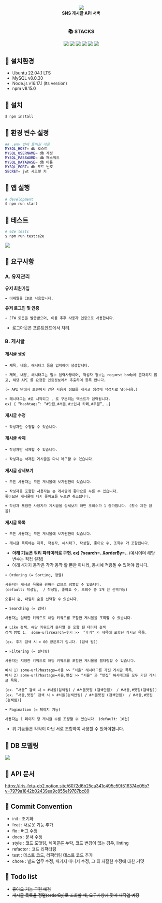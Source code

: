 <div align=center>
<img src="https://capsule-render.vercel.app/api?type=waving&color=auto&height=250&section=header&text=🧩SNS%20게시글%20API%20서버🧩&fontSize=45" />
  </br>
  <b id=content>SNS 게시글 API 서버</b>
  </br></br>
  <h3>📚 STACKS</h3>
  <img src="https://img.shields.io/badge/NestJS-E0234E?style=for-the-badge&logo=NestJS&logoColor=white">
  <img src="https://img.shields.io/badge/TypeScript-3178C6?style=for-the-badge&logo=TypeScript&logoColor=white">
  <img src="https://img.shields.io/badge/Jest-C21325?style=for-the-badge&logo=Jest&logoColor=white">
  <img src="https://img.shields.io/badge/MySQL-4479A1?style=for-the-badge&logo=MySQL&logoColor=white">
  <img src="https://img.shields.io/badge/Sequelize-52B0E7?style=for-the-badge&logo=Sequelize&logoColor=white">
  <img src="https://img.shields.io/badge/.ENV-ECD53F?style=for-the-badge&logo=.ENV&logoColor=white">
</div>

## 📌 설치환경

- Ubuntu 22.04.1 LTS
- MySQL v8.0.30
- Node.js v16.17.1 (lts version)
- npm v8.15.0

## 📌 설치

```bash
$ npm install
```

## 📌 환경 변수 설정

```bash
## .env 안에 들어갈 내용
MYSQL_HOST= db 호스트
MYSQL_USERNAME= db 계정
MYSQL_PASSWORD= db 패스워드
MYSQL_DATABASE= db 이름
MYSQL_PORT= db 포트 번호
SECRET= jwt 시크릿 키
```

## 📌 앱 실행

```bash
# development
$ npm run start
```

## 📌 테스트

```bash
# e2e tests
$ npm run test:e2e
```

<img src="https://user-images.githubusercontent.com/92367032/196006112-0e0cd2b3-ce4c-4dfe-864d-2165976f5095.png"/>
<br/>

## 📌 요구사항

### A. 유저관리

**유저 회원가입**

```
➡️ 이메일을 ID로 사용합니다.
```

**유저 로그인 및 인증**

```
➡️ JTW 토큰을 발급받으며, 이를 추후 사용자 인증으로 사용합니다.
```

- 로그아웃은 프론트엔드에서 처리.

### B. 게시글

#### 게시글 생성

```
➡️ 제목, 내용, 해시태그 등을 입력하여 생성합니다.
```

```
➡️ 제목, 내용, 해시태그는 필수 입력사항이며, 작성자 정보는 request body에 존재하지 않고, 해당 API 를 요청한 인증정보에서 추출하여 등록 합니다.

(= API 단에서 토큰에서 얻은 사용자 정보를 게시글 생성때 작성자로 넣어사용.)
```

```
➡️ 해시태그는 #로 시작되고 , 로 구분되는 텍스트가 입력됩니다.
ex) { “hashtags”: “#맛집,#서울,#브런치 카페,#주말”, …}
```

#### 게시글 수정

```
➡️ 작성자만 수정할 수 있습니다.
```

#### 게시글 삭제

```
➡️ 작성자만 삭제할 수 있습니다.
```

```
➡️ 작성자는 삭제된 게시글을 다시 복구할 수 있습니다.
```

#### 게시글 상세보기

```
➡️ 모든 사용자는 모든 게시물에 보기권한이 있습니다.
```

```
➡️ 작성자를 포함한 사용자는 본 게시글에 좋아요를 누를 수 있습니다.
좋아요된 게시물에 다시 좋아요를 누르면 취소됩니다.
```

```
➡️ 작성자 포함한 사용자가 게시글을 상세보기 하면 조회수가 1 증가합니다. (횟수 제한 없음)
```

#### 게시글 목록

```
➡️ 모든 사용자는 모든 게시물에 보기권한이 있습니다.
```

```
➡️ 게시글 목록에는 제목, 작성자, 해시태그, 작성일, 좋아요 수, 조회수 가 포함됩니다.
```

- **아래 기능은 쿼리 파라미터로 구현. ex) ?search=..&orderBy=..** (예시이며 해당 변수는 직접 설정)
- 아래 4가지 동작은 각각 동작 할 뿐만 아니라, 동시에 적용될 수 있어야 합니다.

```
➡️ Ordering (= Sorting, 정렬)

사용자는 게시글 목록을 원하는 값으로 정렬할 수 있습니다.
(default: 작성일,  / 작성일, 좋아요 수, 조회수 중 1개 만 선택가능)

오름차 순, 내림차 순을 선택할 수 있습니다.
```

```
➡️ Searching (= 검색)

사용자는 입력한 키워드로 해당 키워드를 포함한 게시물을 조회할 수 있습니다.

# Like 검색, 해당 키워드가 문자열 중 포함 된 데이터 검색
검색 방법 1.  some-url?search=후기 >>  “후기" 가 제목에 포함된 게시글 목록.

[ex. 후기 검색 시 > 00 방문후기 입니다. (검색 됨)]
```

```
➡️ Filtering (= 필터링)

사용자는 지정한 키워드로 해당 키워드를 포함한 게시물을 필터링할 수 있습니다.

예시 1) some-url?hastags=서울 >> “서울" 해시태그를 가진 게시글 목록.
예시 2) some-url?hastags=서울,맛집 >> “서울" 과 “맛집” 해시태그를 모두 가진 게시글 목록.

[ex. “서울” 검색 시 > #서울(검색됨) / #서울맛집 (검색안됨)  / #서울,#맛집(검색됨)]
[ex. “서울,맛집” 검색 시 > #서울(검색안됨) / #서울맛집 (검색안됨)  / #서울,#맛집(검색됨)]
```

```
➡️ Pagination (= 페이지 기능)

사용자는 1 페이지 당 게시글 수를 조정할 수 있습니다. (default: 10건)
```

- 위 기능들은 각각이 아닌 서로 조합하여 사용할 수 있어야합니다.

## 📌 DB 모델링

<img src="https://user-images.githubusercontent.com/92367032/196006124-3e0356ca-960d-4362-b979-55a2123d4078.png"/>

## 📌 API 문서

https://iris-feta-eb2.notion.site/6072d6b25ca341c495c59f516374e05b?v=7979a1842b02439ea9c855e19787bc89

## 📌 Commit Convention

- init : 초기화
- feat : 새로운 기능 추가
- fix : 버그 수정
- docs : 문서 수정
- style : 코드 포맷팅, 세미콜론 누락, 코드 변경이 없는 경우, linting
- refactor : 코드 리팩터링
- test : 테스트 코드, 리팩터링 테스트 코드 추가
- chore : 빌드 업무 수정, 패키지 매니저 수정, 그 외 자잘한 수정에 대한 커밋

## 📌 Todo list

- ~~좋아요 기능 구현 예정~~
- ~~게시글 목록을 정렬(orderBy)로 조회할 때, 요구사항에 맞게 재작업 예정~~
